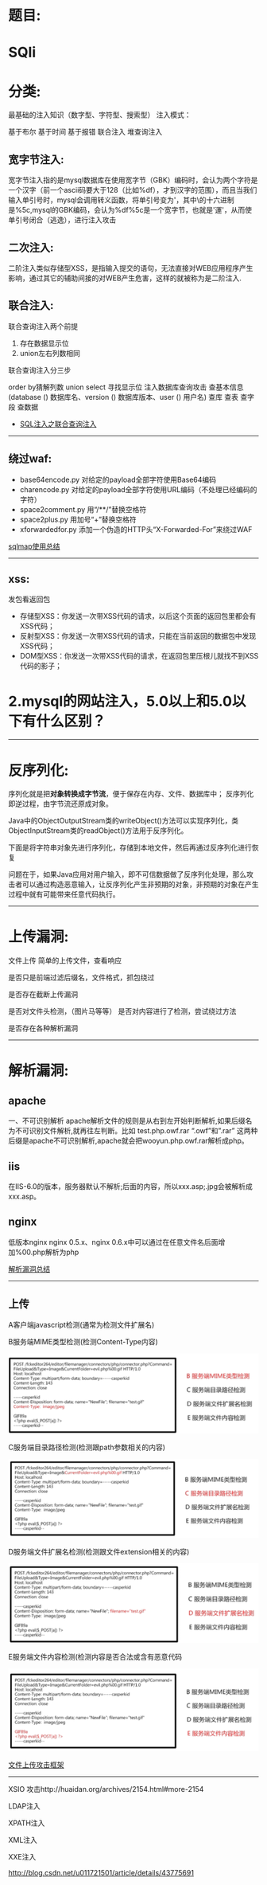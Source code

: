 # 题目:

# SQli

# 分类:
最基础的注入知识（数字型、字符型、搜索型）
注入模式：

基于布尔 
基于时间 
基于报错 
联合注入 
堆查询注入 

## 宽字节注入:

宽字节注入指的是mysql数据库在使用宽字节（GBK）编码时，会认为两个字符是一个汉字（前一个ascii码要大于128（比如%df），才到汉字的范围），而且当我们输入单引号时，mysql会调用转义函数，将单引号变为\'，其中\的十六进制是%5c,mysql的GBK编码，会认为%df%5c是一个宽字节，也就是'運'，从而使单引号闭合（逃逸），进行注入攻击

## 二次注入:

二阶注入类似存储型XSS，是指输入提交的语句，无法直接对WEB应用程序产生影响，通过其它的辅助间接的对WEB产生危害，这样的就被称为是二阶注入.

## 联合注入:
联合查询注入两个前提

1. 存在数据显示位
2. union左右列数相同

联合查询注入分三步

order by猜解列数
union select 寻找显示位
注入数据库查询攻击
查基本信息 (database () 数据库名、version () 数据库版本、user () 用户名)
查库
查表
查字段
查数据

- [SQL注入之联合查询注入](https://wileysec.com/archives/194/)





---

## 绕过waf:

- base64encode.py 对给定的payload全部字符使用Base64编码
- charencode.py 对给定的payload全部字符使用URL编码（不处理已经编码的字符）
- space2comment.py 用“/**/”替换空格符
- space2plus.py 用加号“+”替换空格符
- xforwardedfor.py 添加一个伪造的HTTP头“X-Forwarded-For”来绕过WAF

[sqlmap使用总结](https://zerokeeper.com/web-security/sqlmap-usage-summary.html)




---

## xss:

发包看返回包

- 存储型XSS：你发送一次带XSS代码的请求，以后这个页面的返回包里都会有XSS代码；
- 反射型XSS：你发送一次带XSS代码的请求，只能在当前返回的数据包中发现XSS代码；
- DOM型XSS：你发送一次带XSS代码的请求，在返回包里压根儿就找不到XSS代码的影子；


# 2.mysql的网站注入，5.0以上和5.0以下有什么区别？


---


# 反序列化:


序列化就是把**对象转换成字节流**，便于保存在内存、文件、数据库中；
反序列化即逆过程，由字节流还原成对象。

Java中的ObjectOutputStream类的writeObject()方法可以实现序列化，类ObjectInputStream类的readObject()方法用于反序列化。

下面是将字符串对象先进行序列化，存储到本地文件，然后再通过反序列化进行恢复

问题在于，如果Java应用对用户输入，即不可信数据做了反序列化处理，那么攻击者可以通过构造恶意输入，让反序列化产生非预期的对象，非预期的对象在产生过程中就有可能带来任意代码执行。


---

# 上传漏洞:

文件上传
简单的上传文件，查看响应

是否只是前端过滤后缀名，文件格式，抓包绕过

是否存在截断上传漏洞

是否对文件头检测，（图片马等等）
是否对内容进行了检测，尝试绕过方法

是否存在各种解析漏洞

---

# 解析漏洞:
## apache
一、不可识别解析
apache解析文件的规则是从右到左开始判断解析,如果后缀名为不可识别文件解析,就再往左判断。比如 test.php.owf.rar “.owf”和”.rar” 这两种后缀是apache不可识别解析,apache就会把wooyun.php.owf.rar解析成php。

## iis

在IIS-6.0的版本，服务器默认不解析;后面的内容，所以xxx.asp;.jpg会被解析成xxx.asp。

## nginx

低版本nginx
nginx 0.5.x、nginx 0.6.x中可以通过在任意文件名后面增加%00.php解析为php

[解析漏洞总结](https://uuzdaisuki.com/2018/05/01/解析漏洞总结/)


---


## 上传

A客户端javascript检测(通常为检测文件扩展名)

B服务端MIME类型检测(检测Content-Type内容)

![2D3C5CEC-D23B-4AD9-90B0-6D9044E37544](https://raw.githubusercontent.com/jerrychan807/imggg/master/image/2D3C5CEC-D23B-4AD9-90B0-6D9044E37544.png)

C服务端目录路径检测(检测跟path参数相关的内容)

![20200914000100](https://raw.githubusercontent.com/jerrychan807/imggg/master/image/20200914000100.png)


D服务端文件扩展名检测(检测跟文件extension相关的内容)

![20200914000126](https://raw.githubusercontent.com/jerrychan807/imggg/master/image/20200914000126.png)

E服务端文件内容检测(检测内容是否合法或含有恶意代码

![39EFE11A-7C4F-42C0-B013-00F5061E1F9B](https://raw.githubusercontent.com/jerrychan807/imggg/master/image/39EFE11A-7C4F-42C0-B013-00F5061E1F9B.png)

[文件上传攻击框架](https://www.mi1k7ea.com/2019/10/14/文件上传漏洞总结/#绕过方法-4)

---


XSIO 攻击http://huaidan.org/archives/2154.html#more-2154

LDAP注入

XPATH注入

XML注入

XXE注入

http://blog.csdn.net/u011721501/article/details/43775691